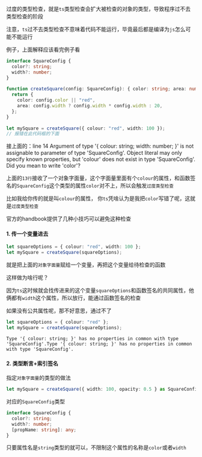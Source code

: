 过度的类型检查，就是`ts`类型检查会扩大被检查的对象的类型，导致程序过不去类型检查的阶段

注意，`ts`过不去类型检查不意味着代码不能运行，毕竟最后都是编译为`js`怎么可能不能运行

例子，上面解释应该看完例子看

```TypeScript
interface SquareConfig {
  color?: string;
  width?: number;
}
 
function createSquare(config: SquareConfig): { color: string; area: number } {
  return {
    color: config.color || "red",
    area: config.width ? config.width * config.width : 20,
  };
}
 
let mySquare = createSquare({ colour: "red", width: 100 });
// 报错在此代码框的下面
```

接上面的：line 14
Argument of type '{ colour: string; width: number; }' is not assignable to parameter of type 'SquareConfig'. Object literal may only specify known properties, but 'colour' does not exist in type 'SquareConfig'. Did you mean to write 'color'?

上面的`13行`接收了一个对象字面量，这个字面量里面有个`colour`的属性，和函数签名的`SquareConfig`这个类型的属性`color`对不上，所以会触发`过度类型检查`

比如我给你传的就是叫`colour`的属性， 你`ts`凭啥认为是我把`color`写错了呢，这就是`过度类型检查`

官方的handbook提供了几种小技巧可以避免这种检查

#### 1. 传一个变量进去

```TypeScript
let squareOptions = { colour: "red", width: 100 };
let mySquare = createSquare(squareOptions);
```

就是把上面的`对象字面量`赋给一个变量，再把这个变量给待检查的函数

这样做为啥行呢？

因为`ts`这时候就会找传进来的这个变量`squareOptions`和函数签名的共同属性，他俩都有`width`这个属性，所以放行，能通过函数签名的检查

如果没有公共属性呢，那不好意思，通过不了

```TypeScript
let squareOptions = { colour: "red" };
let mySquare = createSquare(squareOptions);
```

`Type '{ colour: string; }' has no properties in common with type 'SquareConfig'.Type '{ colour: string; }' has no properties in common with type 'SquareConfig'.`



#### 2. 类型断言+索引签名

指定`对象字面量`的类型的做法

```TypeScript
let mySquare = createSquare({ width: 100, opacity: 0.5 } as SquareConfig);
```

对应的`SquareConfig`类型

```TypeScript
interface SquareConfig {
  color?: string;
  width?: number;
  [propName: string]: any;
}
```

只要属性名是`string`类型的就可以，不限制这个属性的名称是`color`或者`width`



